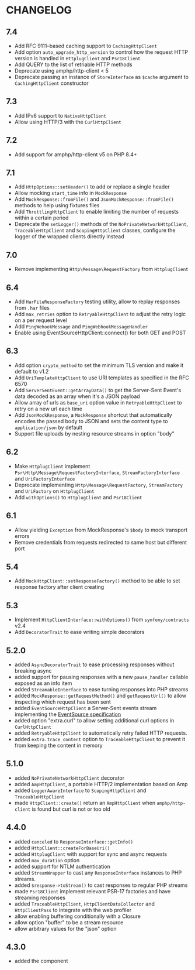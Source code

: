 CHANGELOG
=========

7.4
---

 * Add RFC 9111–based caching support to `CachingHttpClient`
 * Add option `auto_upgrade_http_version` to control how the request HTTP version is handled in `HttplugClient` and `Psr18Client`
 * Add QUERY to the list of retriable HTTP methods
 * Deprecate using amphp/http-client < 5
 * Deprecate passing an instance of `StoreInterface` as `$cache` argument to `CachingHttpClient` constructor

7.3
---

 * Add IPv6 support to `NativeHttpClient`
 * Allow using HTTP/3 with the `CurlHttpClient`

7.2
---

 * Add support for amphp/http-client v5 on PHP 8.4+

7.1
---

 * Add `HttpOptions::setHeader()` to add or replace a single header
 * Allow mocking `start_time` info in `MockResponse`
 * Add `MockResponse::fromFile()` and `JsonMockResponse::fromFile()` methods to help using fixtures files
 * Add `ThrottlingHttpClient` to enable limiting the number of requests within a certain period
 * Deprecate the `setLogger()` methods of the `NoPrivateNetworkHttpClient`, `TraceableHttpClient` and `ScopingHttpClient` classes, configure the logger of the wrapped clients directly instead

7.0
---

 * Remove implementing `Http\Message\RequestFactory` from `HttplugClient`

6.4
---

 * Add `HarFileResponseFactory` testing utility, allow to replay responses from `.har` files
 * Add `max_retries` option to `RetryableHttpClient` to adjust the retry logic on a per request level
 * Add `PingWehookMessage` and `PingWebhookMessageHandler`
 * Enable using EventSourceHttpClient::connect() for both GET and POST

6.3
---

 * Add option `crypto_method` to set the minimum TLS version and make it default to v1.2
 * Add `UriTemplateHttpClient` to use URI templates as specified in the RFC 6570
 * Add `ServerSentEvent::getArrayData()` to get the Server-Sent Event's data decoded as an array when it's a JSON payload
 * Allow array of urls as `base_uri` option value in `RetryableHttpClient` to retry on a new url each time
 * Add `JsonMockResponse`, a `MockResponse` shortcut that automatically encodes the passed body to JSON and sets the content type to `application/json` by default
 * Support file uploads by nesting resource streams in option "body"

6.2
---

 * Make `HttplugClient` implement `Psr\Http\Message\RequestFactoryInterface`, `StreamFactoryInterface` and `UriFactoryInterface`
 * Deprecate implementing `Http\Message\RequestFactory`, `StreamFactory` and `UriFactory` on `HttplugClient`
 * Add `withOptions()` to `HttplugClient` and `Psr18Client`

6.1
---

 * Allow yielding `Exception` from MockResponse's `$body` to mock transport errors
 * Remove credentials from requests redirected to same host but different port

5.4
---

 * Add `MockHttpClient::setResponseFactory()` method to be able to set response factory after client creating

5.3
---

 * Implement `HttpClientInterface::withOptions()` from `symfony/contracts` v2.4
 * Add `DecoratorTrait` to ease writing simple decorators

5.2.0
-----

 * added `AsyncDecoratorTrait` to ease processing responses without breaking async
 * added support for pausing responses with a new `pause_handler` callable exposed as an info item
 * added `StreamableInterface` to ease turning responses into PHP streams
 * added `MockResponse::getRequestMethod()` and `getRequestUrl()` to allow inspecting which request has been sent
 * added `EventSourceHttpClient` a Server-Sent events stream implementing the [EventSource specification](https://www.w3.org/TR/eventsource/#eventsource)
 * added option "extra.curl" to allow setting additional curl options in `CurlHttpClient`
 * added `RetryableHttpClient` to automatically retry failed HTTP requests.
 * added `extra.trace_content` option to `TraceableHttpClient` to prevent it from keeping the content in memory

5.1.0
-----

 * added `NoPrivateNetworkHttpClient` decorator
 * added `AmpHttpClient`, a portable HTTP/2 implementation based on Amp
 * added `LoggerAwareInterface` to `ScopingHttpClient` and `TraceableHttpClient`
 * made `HttpClient::create()` return an `AmpHttpClient` when `amphp/http-client` is found but curl is not or too old

4.4.0
-----

 * added `canceled` to `ResponseInterface::getInfo()`
 * added `HttpClient::createForBaseUri()`
 * added `HttplugClient` with support for sync and async requests
 * added `max_duration` option
 * added support for NTLM authentication
 * added `StreamWrapper` to cast any `ResponseInterface` instances to PHP streams.
 * added `$response->toStream()` to cast responses to regular PHP streams
 * made `Psr18Client` implement relevant PSR-17 factories and have streaming responses
 * added `TraceableHttpClient`, `HttpClientDataCollector` and `HttpClientPass` to integrate with the web profiler
 * allow enabling buffering conditionally with a Closure
 * allow option "buffer" to be a stream resource
 * allow arbitrary values for the "json" option

4.3.0
-----

 * added the component
